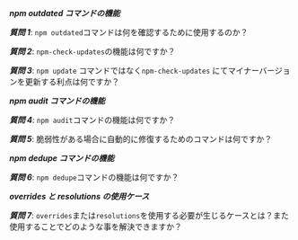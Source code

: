 **_npm outdated コマンドの機能_**

**_質問 1_**: `npm outdated`コマンドは何を確認するために使用するのか？

**_質問 2_**: `npm-check-updates`の機能は何ですか？

**_質問 3_**: `npm update` コマンドではなく`npm-check-updates` にてマイナーバージョンを更新する利点は何ですか？

**_npm audit コマンドの機能_**

**_質問 4_**: `npm audit`コマンドの機能は何ですか？

**_質問 5_**: 脆弱性がある場合に自動的に修復するためのコマンドは何ですか？

**_npm dedupe コマンドの機能_**

**_質問 6_**: `npm dedupe`コマンドの機能は何ですか？

**_overrides と resolutions の使用ケース_**

**_質問 7_**: `overrides`または`resolutions`を使用する必要が生じるケースとは？また使用することでどのような事を解決できますか？
